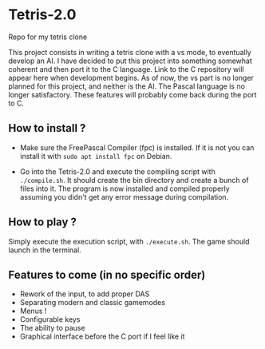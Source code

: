 # Tetris-2.0
Repo for my tetris clone

This project consists in writing a tetris clone with a vs mode, to eventually develop an AI.
I have decided to put this project into something somewhat coherent and then port it to the C language. Link to the C repository will appear here when development begins. As of now, the vs part is no longer planned for this project, and neither is the AI. The Pascal language is no longer satisfactory. These features will probably come back during the port to C.

## How to install ?

- Make sure the FreePascal Compiler (fpc) is installed. If it is not you can install it with `sudo apt install fpc` on Debian.

- Go into the Tetris-2.0 and execute the compiling script with `./compile.sh`. It should create the bin directory and create a bunch of files into it. The program is now installed and compiled properly assuming you didn't get any error message during compilation.

## How to play ?
 Simply execute the execution script, with `./execute.sh`. The game should launch in the terminal.

## Features to come (in no specific order)
- Rework of the input, to add proper DAS
- Separating modern and classic gamemodes
- Menus !
- Configurable keys
- The ability to pause
- Graphical interface before the C port if I feel like it
